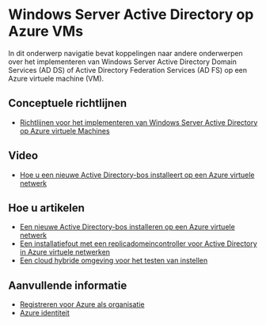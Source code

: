 <properties
    pageTitle="Windows Server Active Directory op Azure VMs | Microsoft Azure"
    description="U kunt uitvoeren van Windows Server Active Directory Domain Services (AD DS) of Active Directory Federation Services (AD FS) op Azure virtuele machines."
    services="active-directory"
    documentationCenter=""
    authors="markusvi"
    manager="femila"
    tags="azure-classic-portal"/>

<tags
    ms.service="active-directory"
    ms.workload="identity"
    ms.tgt_pltfrm="na"
    ms.devlang="na"
    ms.topic="article"
    ms.date="10/10/2016"
    ms.author="markusvi"/>


# <a name="windows-server-active-directory-on-azure-vms"></a>Windows Server Active Directory op Azure VMs


In dit onderwerp navigatie bevat koppelingen naar andere onderwerpen over het implementeren van Windows Server Active Directory Domain Services (AD DS) of Active Directory Federation Services (AD FS) op een Azure virtuele machine (VM).

## <a name="conceptual-guidelines"></a>Conceptuele richtlijnen

- [Richtlijnen voor het implementeren van Windows Server Active Directory op Azure virtuele Machines](https://msdn.microsoft.com/library/azure/jj156090.aspx)

## <a name="video"></a>Video

- [Hoe u een nieuwe Active Directory-bos installeert op een Azure virtuele netwerk](http://channel9.msdn.com/Series/Microsoft-Azure-Tutorials/How-to-install-a-new-Active-Directory-forest-on-an-Azure-virtual-network)

## <a name="how-to-articles"></a>Hoe u artikelen

- [Een nieuwe Active Directory-bos installeren op een Azure virtuele netwerk](active-directory-new-forest-virtual-machine.md)
- [Een installatiefout met een replicadomeincontroller voor Active Directory in Azure virtuele netwerken](../active-directory/active-directory-install-replica-active-directory-domain-controller.md)
- [Een cloud hybride omgeving voor het testen van instellen](../virtual-machines/virtual-machines-windows-ps-hybrid-cloud-test-env-sim.md)


## <a name="additional-resources"></a>Aanvullende informatie

- [Registreren voor Azure als organisatie](sign-up-organization.md)
- [Azure identiteit](fundamentals-identity.md)
